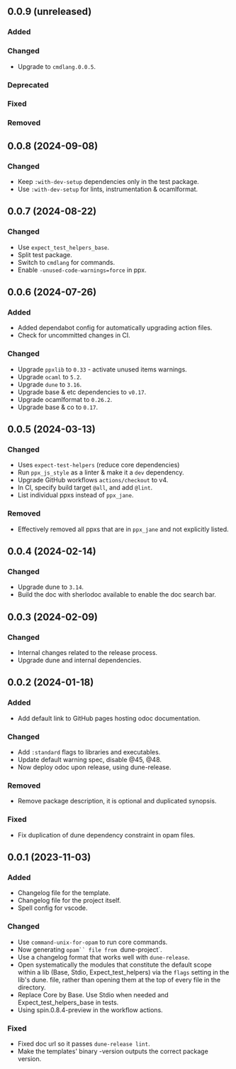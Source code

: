 ## 0.0.9 (unreleased)

### Added

### Changed

- Upgrade to `cmdlang.0.0.5`.

### Deprecated

### Fixed

### Removed

## 0.0.8 (2024-09-08)

### Changed

- Keep `:with-dev-setup` dependencies only in the test package.
- Use `:with-dev-setup` for lints, instrumentation & ocamlformat.

## 0.0.7 (2024-08-22)

### Changed

- Use `expect_test_helpers_base`.
- Split test package.
- Switch to `cmdlang` for commands.
- Enable `-unused-code-warnings=force` in ppx.

## 0.0.6 (2024-07-26)

### Added

- Added dependabot config for automatically upgrading action files.
- Check for uncommitted changes in CI.

### Changed

- Upgrade `ppxlib` to `0.33` - activate unused items warnings.
- Upgrade `ocaml` to `5.2`.
- Upgrade `dune` to `3.16`.
- Upgrade base & etc dependencies to `v0.17`.
- Upgrade ocamlformat to `0.26.2`.
- Upgrade base & co to `0.17`.

## 0.0.5 (2024-03-13)

### Changed

- Uses `expect-test-helpers` (reduce core dependencies)
- Run `ppx_js_style` as a linter & make it a `dev` dependency.
- Upgrade GitHub workflows `actions/checkout` to v4.
- In CI, specify build target `@all`, and add `@lint`.
- List individual ppxs instead of `ppx_jane`.

### Removed

- Effectively removed all ppxs that are in `ppx_jane` and not explicitly
  listed.

## 0.0.4 (2024-02-14)

### Changed

- Upgrade dune to `3.14`.
- Build the doc with sherlodoc available to enable the doc search bar.

## 0.0.3 (2024-02-09)

### Changed

- Internal changes related to the release process.
- Upgrade dune and internal dependencies.

## 0.0.2 (2024-01-18)

### Added

- Add default link to GitHub pages hosting odoc documentation.

### Changed

- Add `:standard` flags to libraries and executables.
- Update default warning spec, disable @45, @48.
- Now deploy odoc upon release, using dune-release.

### Removed

- Remove package description, it is optional and duplicated synopsis.

### Fixed

- Fix duplication of dune dependency constraint in opam files.

## 0.0.1 (2023-11-03)

### Added

- Changelog file for the template.
- Changelog file for the project itself.
- Spell config for vscode.

### Changed

- Use `command-unix-for-opam` to run core commands.
- Now generating `opam`` file from `dune-project`.
- Use a changelog format that works well with `dune-release`.
- Open systematically the modules that constitute the default scope within a lib
  (Base, Stdio, Expect_test_helpers) via the `flags` setting in the lib's dune.
  file, rather than opening them at the top of every file in the directory.
- Replace Core by Base. Use Stdio when needed and Expect_test_helpers_base in
  tests.
- Using spin.0.8.4-preview in the workflow actions.

### Fixed

- Fixed doc url so it passes `dune-release lint`.
- Make the templates' binary -version outputs the correct package version.
